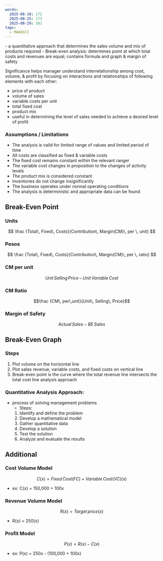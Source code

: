 ```yaml
---
words:
  2025-08-10: 172
  2025-08-25: 173
  2025-08-29: 381
tags:
  - MANASCI
---
```

\- a quantitative approach that determines the sales volume and mix of products required
	    - Break-even analysis: determines point at which total costs and revenues are equal; contains formula and graph & margin of safety

Significance
helps manager understand interrelationship among cost, volume, & profit by focusing on interactions and relationships of following elements with each other:
- price of product
-  volume of sales
-  variable costs per unit
- total fixed cost
- product mix  
- useful in determining the level of sales needed to achieve a desired level of profit
### Assumptions / Limitations
- The analysis is valid for limited range of values and limited period of time
- All costs are classified as fixed & variable costs
- The fixed cost remains constant within the relevant ranger
- The variable cost changes in proposition to the changes of activity levels
- The product mix is considered constant
- Inventories do not change insignificantly
- The business operates under normal operating conditions
- The analysis is deterministic and appropriate data can be found
	
## Break-Even Point
### Units
$$
\frac {Total\, Fixed\, Costs}{Contribution\, Margin(CM)\, per \, unit}
$$
### Pesos
$$
\frac {Total\, Fixed\, Costs}{Contribution\, Margin(CM)\, per \, ratio}
$$
### CM per unit
$$Unit \, Selling \, Price\, - \, Unit\, Variable\, Cost$$
### CM Ratio
$$\frac {CM\, per\,unit}{Unit\, Selling\, Price}$$

### Margin of Safety	
$$Actual\, Sales - BE\, Sales$$

## Break-Even Graph
### Steps
1. Plot volume on the horizontal line
2. Plot sales revenue, variable costs, and fixed costs on vertical line
3. Break-even point is the curve where the total revenue line intersects the total cost line analysis approach

### Quantitative Analysis Approach:

- process of solving management problems
    - Steps: 
    1. Identify and define the problem
    2. Develop a mathematical model
    3. Gather quantitative data
    4. Develop a solution
    5. Test the solution
    6. Analyze and evaluate the results


## Additional
### Cost Volume Model
$$ C(x) = Fixed \,Cost(FC) + Variable\, Cost(VC) (x)$$
   - ex: C(x) = 150,000 + 100x

### Revenue Volume Model
$$R(x) = Target\, price (x)$$
- R(x) = 250(x)
### Profit Model
$$P(x) = R(x) - C(x)$$
- ex: P(x) = 250x - (100,000 + 100x)